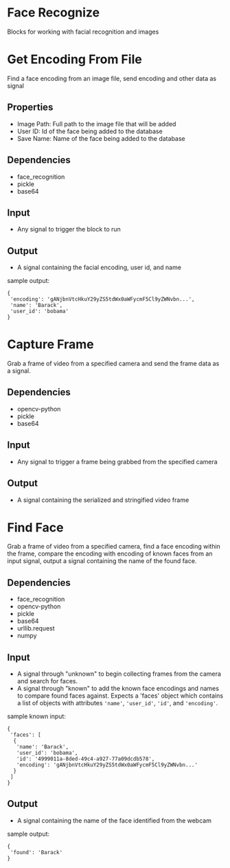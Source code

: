 # Face Recognize

Blocks for working with facial recognition and images

Get Encoding From File
========
Find a face encoding from an image file, send encoding and other data as signal

Properties
--------------
- Image Path: Full path to the image file that will be added
- User ID: Id of the face being added to the database
- Save Name: Name of the face being added to the database

Dependencies
----------------
- face_recognition
- pickle
- base64

Input
-------
- Any signal to trigger the block to run

Output
-------
- A signal containing the facial encoding, user id, and name

sample output:

```
{
 'encoding': 'gANjbnVtcHkuY29yZS5tdWx0aWFycmF5Cl9yZWNvbn...',
 'name': 'Barack',
 'user_id': 'bobama'
}
```

Capture Frame
=============
Grab a frame of video from a specified camera and send the frame data as a signal.

Dependencies
----------------
- opencv-python
- pickle
- base64

Input
------
- Any signal to trigger a frame being grabbed from the specified camera

Output
-------
- A signal containing the serialized and stringified video frame

Find Face
=========
Grab a frame of video from a specified camera, find a face encoding within the frame, compare the encoding with encoding of known faces from an input signal, output a signal containing the name of the found face.

Dependencies
----------------
- face_recognition
- opencv-python
- pickle
- base64
- urllib.request
- numpy

Input
-------
- A signal through "unknown" to begin collecting frames from the camera and search for faces.
- A signal through "known" to add the known face encodings and names to compare found faces against. Expects a 'faces' object which contains a list of objects with attributes `'name'`, `'user_id'`, `'id'`, and `'encoding'`.

sample known input:
```
{
 'faces': [
  {
   'name': 'Barack',
   'user_id': 'bobama',
   'id': '4999011a-8ded-49c4-a927-77a09dcdb578',
   'encoding': 'gANjbnVtcHkuY29yZS5tdWx0aWFycmF5Cl9yZWNvbn...'
  }
 ]
}
```

Output
-------
- A signal containing the name of the face identified from the webcam

sample output:

```
{
 'found': 'Barack'
}
```
